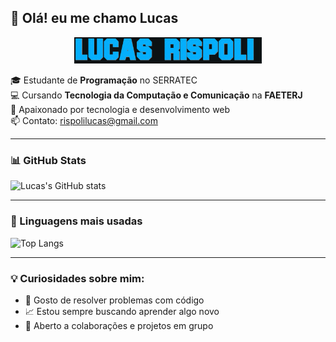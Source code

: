 ## 👋 Olá! eu me chamo Lucas

<p align="center">
  <img src="Lucas Rispoli (2).gif" alt="Lucas animado" width="300"/>
</p>


🎓 Estudante de **Programação** no SERRATEC  
💻 Cursando **Tecnologia da Computação e Comunicação** na **FAETERJ**  
🚀 Apaixonado por tecnologia e desenvolvimento web  
📫 Contato: rispolilucas@gmail.com

---

### 📊 GitHub Stats
![Lucas's GitHub stats](https://github-readme-stats.vercel.app/api?lucasrispoli-github&show_icons=true&theme=tokyonight)

---

### 🧠 Linguagens mais usadas
![Top Langs](https://github-readme-stats.vercel.app/api/top-langs/?lucasrispoli-github&layout=compact&theme=tokyonight)

---

### 💡 Curiosidades sobre mim:
- 🧩 Gosto de resolver problemas com código
- 📈 Estou sempre buscando aprender algo novo
- 🤝 Aberto a colaborações e projetos em grupo
